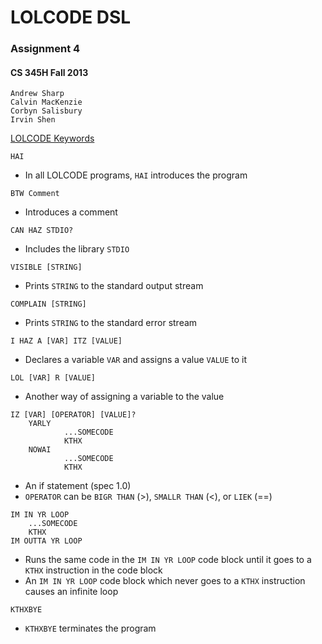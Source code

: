 # LOLCODE DSL
### Assignment 4
#### CS 345H Fall 2013

	Andrew Sharp
	Calvin MacKenzie
	Corbyn Salisbury
	Irvin Shen
	

[LOLCODE Keywords](http://esolangs.org/wiki/LOLCODE)

`HAI`

* In all LOLCODE programs, `HAI` introduces the program

`BTW Comment`

* Introduces a comment

`CAN HAZ STDIO?`

* Includes the library `STDIO`

`VISIBLE [STRING]`

* Prints `STRING` to the standard output stream

`COMPLAIN [STRING]`

* Prints `STRING` to the standard error stream

`I HAZ A [VAR] ITZ [VALUE]`

* Declares a variable `VAR` and assigns a value `VALUE` to it

`LOL [VAR] R [VALUE]`

* Another way of assigning a variable to the value

```
IZ [VAR] [OPERATOR] [VALUE]?
	YARLY
			...SOMECODE
			KTHX
	NOWAI
			...SOMECODE
			KTHX
```

* An if statement (spec 1.0)
* `OPERATOR` can be `BIGR THAN` (>), `SMALLR THAN` (<), or `LIEK` (==)

```
IM IN YR LOOP
	...SOMECODE
	KTHX
IM OUTTA YR LOOP
```

* Runs the same code in the `IM IN YR LOOP` code block until it goes to a `KTHX` instruction in the code block
* An `IM IN YR LOOP` code block which never goes to a `KTHX` instruction causes an infinite loop

`KTHXBYE`

* `KTHXBYE` terminates the program





	